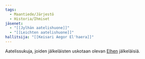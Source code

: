 ```yaml
---
tags:
  - Maantiede/Järjestö
  - Historia/Ihmiset
jäsenet:
  - "[[Jylhän aatelishuone]]"
  - "[[Leichten aatelishuone]]"
hallitsija: "[[Keisari Aegor El'haera]]"
---
```

Aatelissukuja, joiden jälkeläisten uskotaan olevan [Elhen](Elhe.md) jälkeläisiä.